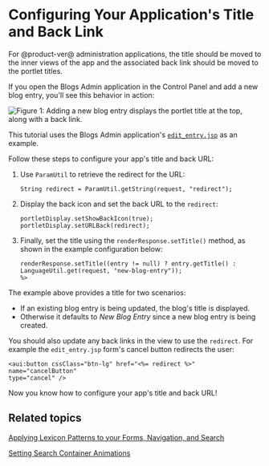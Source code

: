 # Configuring Your Application's Title and Back Link [](id=configuring-your-applications-title-and-back-link)

For @product-ver@ administration applications, the title should be moved to the 
inner views of the app and the associated back link should be moved to the 
portlet titles. 

If you open the Blogs Admin application in the Control Panel and add a new blog 
entry, you'll see this behavior in action:

![Figure 1: Adding a new blog entry displays the portlet title at the top, along with a back link.](../../../images/new-blog-entry-title.png)

This tutorial uses the Blogs Admin application's [`edit_entry.jsp`](https://github.com/liferay/liferay-portal/blob/b74496b5c450c134957347e7ebabd25dec1c763d/modules/apps/collaboration/blogs/blogs-web/src/main/resources/META-INF/resources/blogs/edit_entry.jsp)
as an example. 

Follow these steps to configure your app's title and back URL:

1.  Use `ParamUtil` to retrieve the redirect for the URL:

        String redirect = ParamUtil.getString(request, "redirect");

2.  Display the back icon and set the back URL to the `redirect`:

        portletDisplay.setShowBackIcon(true);
        portletDisplay.setURLBack(redirect);

3.  Finally, set the title using the `renderResponse.setTitle()` method, as 
    shown in the example configuration below:

        renderResponse.setTitle((entry != null) ? entry.getTitle() : 
        LanguageUtil.get(request, "new-blog-entry"));
        %>

The example above provides a title for two scenarios: 

- If an existing blog entry is being updated, the blog's title is displayed.
- Otherwise it defaults to *New Blog Entry* since a new blog entry is being created. 
 
You should also update any back links in the view to use the `redirect`. For 
example the `edit_entry.jsp` form's cancel button redirects the user:

    <aui:button cssClass="btn-lg" href="<%= redirect %>" name="cancelButton" 
    type="cancel" />

Now you know how to configure your app's title and back URL!

## Related topics [](id=related-topics)

[Applying Lexicon Patterns to your Forms, Navigation, and Search](/develop/tutorials/-/knowledge_base/7-0/applying-lexicon-patterns-to-forms-navigation-and-search)

[Setting Search Container Animations](/develop/tutorials/-/knowledge_base/7-0/setting-search-container-animations)
